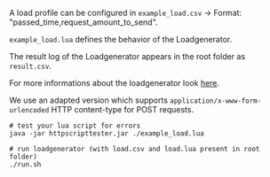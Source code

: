 A load profile can be configured in `example_load.csv` -> Format: "passed_time,request_amount_to_send".

`example_load.lua` defines the behavior of the Loadgenerator.

The result log of the Loadgenerator appears in the root folder as `result.csv`.

For more informations about the loadgenerator look [here](https://github.com/SimonEismann/HTTP-Load-Generator).

We use an adapted version which supports `application/x-www-form-urlencoded` HTTP content-type for POST requests.
```shell
# test your lua script for errors
java -jar httpscripttester.jar ./example_load.lua

# run loadgenerator (with load.csv and load.lua present in root folder)
./run.sh
```